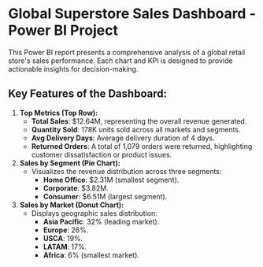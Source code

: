 # Global Superstore Sales Dashboard - Power BI Project
This Power BI report presents a comprehensive analysis of a global retail store's sales performance. Each chart and KPI is designed to provide actionable insights for decision-making.

## Key Features of the Dashboard:
  1. **Top Metrics (Top Row):**
      - **Total Sales**: $12.64M, representing the overall revenue generated.
      - **Quantity Sold**: 178K units sold across all markets and segments.
      - **Avg Delivery Days**: Average delivery duration of 4 days.
      - **Returned Orders**: A total of 1,079 orders were returned, highlighting customer dissatisfaction or product issues.
  2. **Sales by Segment (Pie Chart):**
      - Visualizes the revenue distribution across three segments:
          - **Home Office**: $2.31M (smallest segment).
          - **Corporate**: $3.82M.
          - **Consumer**: $6.51M (largest segment).
  3. **Sales by Market (Donut Chart):**
      - Displays geographic sales distribution:
          - **Asia Pacific**: 32% (leading market).
          - **Europe**: 26%.
          - **USCA**: 19%.
          - **LATAM**: 17%.
          - **Africa**: 6% (smallest market).


